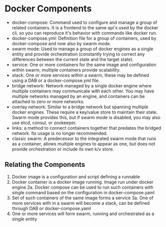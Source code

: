# Docker Components

- docker-compose: Command used to configure and manage a group of related containers. It is a frontend to the same api's used by the docker cli, so you can reproduce it's behavior with commands like docker run.
- docker-compose.yml: Definition file for a group of containers, used by docker-compose and now also by swarm mode.
- swarm mode: Used to manage a group of docker engines as a single entity and provide orchestration (constantly trying to correct any differences between the current state and the target state).
- service: One or more containers for the same image and configuration within swarm, multiple containers provide scalability.
- stack: One or more services within a swarm, these may be defined using a DAB or a docker-compose.yml file.
- bridge network: Network managed by a single docker engine where multiple containers may communicate with each other. You may have multiple networks managed by an engine, and containers can be attached to zero or more networks.
- overlay network: Similar to a bridge network but spanning multiple docker engines. These require a key/value store to maintain their state. Swarm mode provides this, but if swarm mode is disabled, you may also use etcd, consul, or zookeeper.
- links: a method to connect containers together that predates the bridged network. Its usage is no longer recommended.
- classic swarm: A predecessor to the integrated swarm mode that runs as a container, allows multiple engines to appear as one, but does not provide orchestration or include its own k/v store.


## Relating the Components

1. Docker image is a configuration and script defining a runnable
2. Docker container is a docker image running. Image run under docker engine
2a. Docker compose can be used to run such containers with single command based on the configuration in docker-compose.yaml
3. Set of such containers of the same image forms a service
3a. One of more services with in a swarm will become a stack, can be defined through DAB or docker-compose.yaml
4. One or more services will form swarm, running and orchestrated as a single entity
